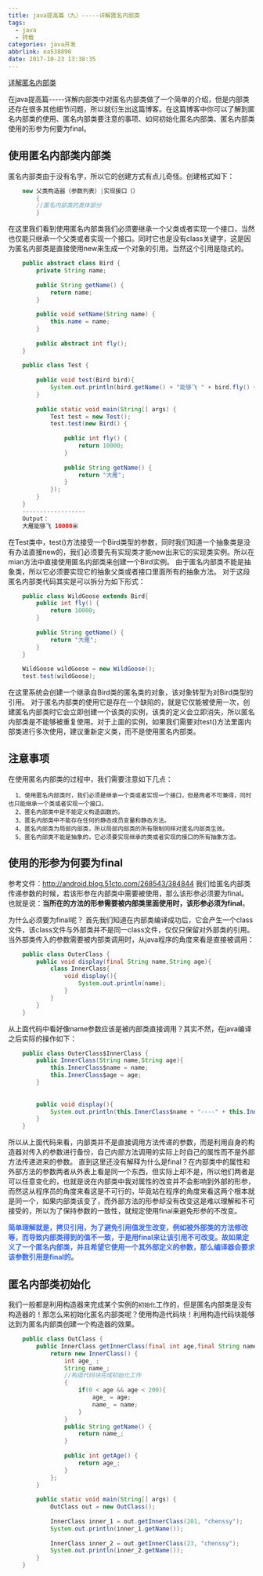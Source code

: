 ```yaml
---
title: java提高篇（九）-----详解匿名内部类
tags:
  - java
  - 转载
categories: java开发
abbrlink: ea538890
date: 2017-10-23 13:38:35
---
```

<a href="http://blog.csdn.net/chenssy/article/details/13170015" class="LinkCard">详解匿名内部类</a>

在java提高篇-----详解内部类中对匿名内部类做了一个简单的介绍，但是内部类还存在很多其他细节问题，所以就衍生出这篇博客。在这篇博客中你可以了解到匿名内部类的使用、匿名内部类要注意的事项、如何初始化匿名内部类、匿名内部类使用的形参为何要为final。

## 使用匿名内部类内部类
匿名内部类由于没有名字，所以它的创建方式有点儿奇怪。创建格式如下：
```java
    new 父类构造器（参数列表）|实现接口（）    
        {    
        //匿名内部类的类体部分    
        }  
```
<!-- more -->
在这里我们看到使用匿名内部类我们必须要继承一个父类或者实现一个接口，当然也仅能只继承一个父类或者实现一个接口。同时它也是没有class关键字，这是因为匿名内部类是直接使用new来生成一个对象的引用。当然这个引用是隐式的。
```java
    public abstract class Bird {  
        private String name;  
    
        public String getName() {  
            return name;  
        }  
    
        public void setName(String name) {  
            this.name = name;  
        }  
        
        public abstract int fly();  
    }  
    
    public class Test {  
        
        public void test(Bird bird){  
            System.out.println(bird.getName() + "能够飞 " + bird.fly() + "米");  
        }  
        
        public static void main(String[] args) {  
            Test test = new Test();  
            test.test(new Bird() {  
                
                public int fly() {  
                    return 10000;  
                }  
                
                public String getName() {  
                    return "大雁";  
                }  
            });  
        }  
    }  
    ------------------  
    Output：  
    大雁能够飞 10000米  
```
在Test类中，test()方法接受一个Bird类型的参数，同时我们知道一个抽象类是没有办法直接new的，我们必须要先有实现类才能new出来它的实现类实例。所以在mian方法中直接使用匿名内部类来创建一个Bird实例。
由于匿名内部类不能是抽象类，所以它必须要实现它的抽象父类或者接口里面所有的抽象方法。
对于这段匿名内部类代码其实是可以拆分为如下形式：
```java
    public class WildGoose extends Bird{  
        public int fly() {  
            return 10000;  
        }  
        
        public String getName() {  
            return "大雁";  
        }  
    }  
    
    WildGoose wildGoose = new WildGoose();  
    test.test(wildGoose);  

```
在这里系统会创建一个继承自Bird类的匿名类的对象，该对象转型为对Bird类型的引用。
对于匿名内部类的使用它是存在一个缺陷的，就是它仅能被使用一次，创建匿名内部类时它会立即创建一个该类的实例，该类的定义会立即消失，所以匿名内部类是不能够被重复使用。对于上面的实例，如果我们需要对test()方法里面内部类进行多次使用，建议重新定义类，而不是使用匿名内部类。

## 注意事项
在使用匿名内部类的过程中，我们需要注意如下几点：

      1、使用匿名内部类时，我们必须是继承一个类或者实现一个接口，但是两者不可兼得，同时也只能继承一个类或者实现一个接口。
      2、匿名内部类中是不能定义构造函数的。
      3、匿名内部类中不能存在任何的静态成员变量和静态方法。
      4、匿名内部类为局部内部类，所以局部内部类的所有限制同样对匿名内部类生效。
      5、匿名内部类不能是抽象的，它必须要实现继承的类或者实现的接口的所有抽象方法。

## 使用的形参为何要为final
参考文件：http://android.blog.51cto.com/268543/384844
我们给匿名内部类传递参数的时候，若该形参在内部类中需要被使用，那么该形参必须要为final。也就是说：**当所在的方法的形参需要被内部类里面使用时，该形参必须为final**。

为什么必须要为final呢？
首先我们知道在内部类编译成功后，它会产生一个class文件，该class文件与外部类并不是同一class文件，仅仅只保留对外部类的引用。当外部类传入的参数需要被内部类调用时，从java程序的角度来看是直接被调用：
```java
    public class OuterClass {  
        public void display(final String name,String age){  
            class InnerClass{  
                void display(){  
                    System.out.println(name);  
                }  
            }  
        }  
    }  
```
从上面代码中看好像name参数应该是被内部类直接调用？其实不然，在java编译之后实际的操作如下：

```java
    public class OuterClass$InnerClass {  
        public InnerClass(String name,String age){  
            this.InnerClass$name = name;  
            this.InnerClass$age = age;  
        }  
        
        
        public void display(){  
            System.out.println(this.InnerClass$name + "----" + this.InnerClass$age );  
        }  
    }  
```
所以从上面代码来看，内部类并不是直接调用方法传递的参数，而是利用自身的构造器对传入的参数进行备份，自己内部方法调用的实际上时自己的属性而不是外部方法传递进来的参数。
直到这里还没有解释为什么是final？在内部类中的属性和外部方法的参数两者从外表上看是同一个东西，但实际上却不是，所以他们两者是可以任意变化的，也就是说在内部类中我对属性的改变并不会影响到外部的形参，而然这从程序员的角度来看这是不可行的，毕竟站在程序的角度来看这两个根本就是同一个，如果内部类该变了，而外部方法的形参却没有改变这是难以理解和不可接受的，所以为了保持参数的一致性，就规定使用final来避免形参的不改变。

<font color="#3366ff">**简单理解就是，拷贝引用，为了避免引用值发生改变，例如被外部类的方法修改等，而导致内部类得到的值不一致，于是用final来让该引用不可改变。故如果定义了一个匿名内部类，并且希望它使用一个其外部定义的参数，那么编译器会要求该参数引用是final的**</font>。

## 匿名内部类初始化
我们一般都是利用构造器来完成某个实例的``初始化``工作的，但是匿名内部类是没有构造器的！那怎么来初始化匿名内部类呢？使用构造代码块！利用构造代码块能够达到为匿名内部类创建一个构造器的效果。

```java
    public class OutClass {  
        public InnerClass getInnerClass(final int age,final String name){  
            return new InnerClass() {  
                int age_ ;  
                String name_;  
                //构造代码块完成初始化工作  
                {  
                    if(0 < age && age < 200){  
                        age_ = age;  
                        name_ = name;  
                    }  
                }  
                public String getName() {  
                    return name_;  
                }  
                
                public int getAge() {  
                    return age_;  
                }  
            };  
        }  
        
        public static void main(String[] args) {  
            OutClass out = new OutClass();  
            
            InnerClass inner_1 = out.getInnerClass(201, "chenssy");  
            System.out.println(inner_1.getName());  
            
            InnerClass inner_2 = out.getInnerClass(23, "chenssy");  
            System.out.println(inner_2.getName());  
        }  
    }  

```